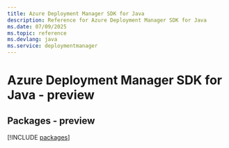 ```yaml
---
title: Azure Deployment Manager SDK for Java
description: Reference for Azure Deployment Manager SDK for Java
ms.date: 07/09/2025
ms.topic: reference
ms.devlang: java
ms.service: deploymentmanager
---
```

# Azure Deployment Manager SDK for Java - preview
## Packages - preview
[!INCLUDE [packages](deployment-manager-index.md)]